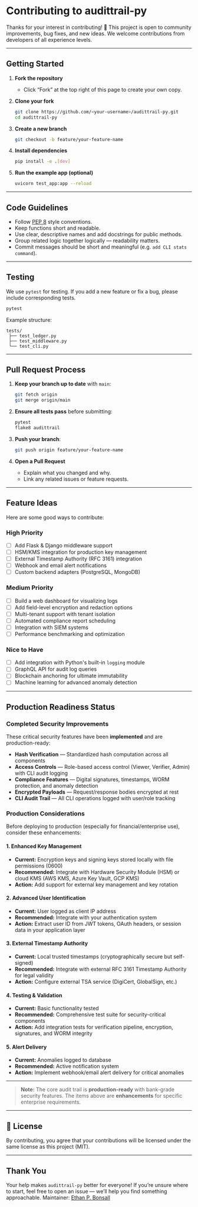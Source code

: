 # Contributing to audittrail-py

Thanks for your interest in contributing! 🎉
This project is open to community improvements, bug fixes, and new ideas.
We welcome contributions from developers of all experience levels.

---

## Getting Started

1. **Fork the repository**

   * Click “Fork” at the top right of this page to create your own copy.

2. **Clone your fork**

   ```bash
   git clone https://github.com/<your-username>/audittrail-py.git
   cd audittrail-py
   ```

3. **Create a new branch**

   ```bash
   git checkout -b feature/your-feature-name
   ```

4. **Install dependencies**

   ```bash
   pip install -e .[dev]
   ```

5. **Run the example app (optional)**

   ```bash
   uvicorn test_app:app --reload
   ```

---

## Code Guidelines

* Follow [PEP 8](https://peps.python.org/pep-0008/) style conventions.
* Keep functions short and readable.
* Use clear, descriptive names and add docstrings for public methods.
* Group related logic together logically — readability matters.
* Commit messages should be short and meaningful (e.g. `add CLI stats command`).

---

## Testing

We use `pytest` for testing.
If you add a new feature or fix a bug, please include corresponding tests.

```bash
pytest
```

Example structure:

```
tests/
 ├── test_ledger.py
 ├── test_middleware.py
 └── test_cli.py
```

---

## Pull Request Process

1. **Keep your branch up to date** with `main`:

   ```bash
   git fetch origin
   git merge origin/main
   ```

2. **Ensure all tests pass** before submitting:

   ```bash
   pytest
   flake8 audittrail
   ```

3. **Push your branch**:

   ```bash
   git push origin feature/your-feature-name
   ```

4. **Open a Pull Request**

   * Explain what you changed and why.
   * Link any related issues or feature requests.

---

## Feature Ideas

Here are some good ways to contribute:

### High Priority
* [ ] Add Flask & Django middleware support
* [ ] HSM/KMS integration for production key management
* [ ] External Timestamp Authority (RFC 3161) integration
* [ ] Webhook and email alert notifications
* [ ] Custom backend adapters (PostgreSQL, MongoDB)

### Medium Priority
* [ ] Build a web dashboard for visualizing logs
* [ ] Add field-level encryption and redaction options
* [ ] Multi-tenant support with tenant isolation
* [ ] Automated compliance report scheduling
* [ ] Integration with SIEM systems
* [ ] Performance benchmarking and optimization

### Nice to Have
* [ ] Add integration with Python's built-in `logging` module
* [ ] GraphQL API for audit log queries
* [ ] Blockchain anchoring for ultimate immutability
* [ ] Machine learning for advanced anomaly detection

---

## Production Readiness Status

### Completed Security Improvements

These critical security features have been **implemented** and are production-ready:

- **Hash Verification** — Standardized hash computation across all components
- **Access Controls** — Role-based access control (Viewer, Verifier, Admin) with CLI audit logging
- **Compliance Features** — Digital signatures, timestamps, WORM protection, and anomaly detection
- **Encrypted Payloads** — Request/response bodies encrypted at rest
- **CLI Audit Trail** — All CLI operations logged with user/role tracking

### Production Considerations

Before deploying to production (especially for financial/enterprise use), consider these enhancements:

#### 1. Enhanced Key Management
- **Current:** Encryption keys and signing keys stored locally with file permissions (0600)
- **Recommended:** Integrate with Hardware Security Module (HSM) or cloud KMS (AWS KMS, Azure Key Vault, GCP KMS)
- **Action:** Add support for external key management and key rotation

#### 2. Advanced User Identification
- **Current:** User logged as client IP address
- **Recommended:** Integrate with your authentication system
- **Action:** Extract user ID from JWT tokens, OAuth headers, or session data in your application layer

#### 3. External Timestamp Authority
- **Current:** Local trusted timestamps (cryptographically secure but self-signed)
- **Recommended:** Integrate with external RFC 3161 Timestamp Authority for legal validity
- **Action:** Configure external TSA service (DigiCert, GlobalSign, etc.)

#### 4. Testing & Validation
- **Current:** Basic functionality tested
- **Recommended:** Comprehensive test suite for security-critical components
- **Action:** Add integration tests for verification pipeline, encryption, signatures, and WORM integrity

#### 5. Alert Delivery
- **Current:** Anomalies logged to database
- **Recommended:** Active notification system
- **Action:** Implement webhook/email alert delivery for critical anomalies

---

> **Note:** The core audit trail is **production-ready** with bank-grade security features. The items above are **enhancements** for specific enterprise requirements.

---

## 🧾 License

By contributing, you agree that your contributions will be licensed under the same license as this project (MIT).

---

## Thank You

Your help makes `audittrail-py` better for everyone!
If you’re unsure where to start, feel free to open an issue — we’ll help you find something approachable.
Maintainer: [Ethan P. Bonsall](https://github.com/ethanbonsall)

